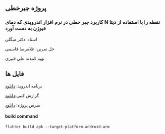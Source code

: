 ## پروژه جبرخطی 

### کاربرد جبر خطی در نرم افزار اندرویدی که دمای N نقطه را با استفاده از دیتا فیوژن به دست آورد 

استاد: دکتر میگلی

حل تمرین: غلامرضا قاسمی

تهیه کننده: علی قنبری

## فایل ها

برنامه اندروید: [دانلود](/uploads/558c91d6d6f669c36d609fe3d297193b/lak-2.apk)

گزارش کتبی:[دانلود](https://gitlab.com/ali-ghanbari/lak/-/raw/master/reports/ali%20ghanbari%20-%20report.docx)

سرس پروژه: [دانلود](https://gitlab.com/ali-ghanbari/lak/-/archive/master/lak-master.zip)


#### build command
`flutter build apk --target-platform android-arm`